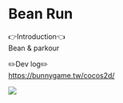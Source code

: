 # Bean Run
👉Introduction👈  
Bean & parkour

✏️Dev log✏️  
https://bunnygame.tw/cocos2d/

[<img src="https://img.youtube.com/vi/QaDM6UB901E/hqdefault.jpg">](https://youtu.be/QaDM6UB901E)
